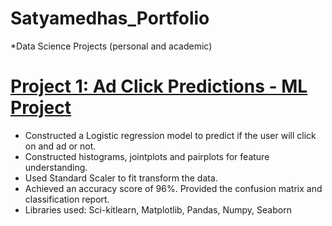 # Satyamedhas_Portfolio
*Data Science Projects (personal and academic)

# [Project 1: Ad Click Predictions - ML Project](https://github.com/SatyamedhasP/Satyamedhas_Portfolio/blob/main/Ad%20click%20predictions.ipynb)
*	Constructed a Logistic regression model to predict if the user will click on and ad or not. 
*	Constructed histograms, jointplots and pairplots for feature understanding.
*	Used Standard Scaler to fit transform the data.
*	Achieved an accuracy score of 96%. Provided the confusion matrix and classification report.
*	Libraries used: Sci-kitlearn, Matplotlib, Pandas, Numpy, Seaborn
